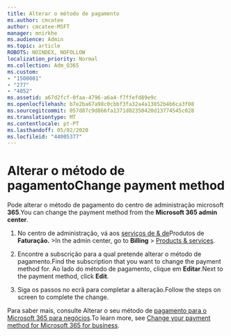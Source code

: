 ```yaml
---
title: Alterar o método de pagamento
ms.author: cmcatee
author: cmcatee-MSFT
manager: mnirkhe
ms.audience: Admin
ms.topic: article
ROBOTS: NOINDEX, NOFOLLOW
localization_priority: Normal
ms.collection: Adm_O365
ms.custom:
- "1500001"
- "277"
- "4852"
ms.assetid: a67d2fcf-0faa-4796-a6a4-f7ffefd89e9c
ms.openlocfilehash: b7e2ba67a98c0cbbf3fa32a4a13852b4b6ca3f08
ms.sourcegitcommit: 057d87c9d866fa1371d02350420d13774545c028
ms.translationtype: MT
ms.contentlocale: pt-PT
ms.lasthandoff: 05/02/2020
ms.locfileid: "44005377"
---
```

# <a name="change-payment-method"></a><span data-ttu-id="e3dc8-102">Alterar o método de pagamento</span><span class="sxs-lookup"><span data-stu-id="e3dc8-102">Change payment method</span></span>

<span data-ttu-id="e3dc8-103">Pode alterar o método de pagamento do centro de administração microsoft **365**.</span><span class="sxs-lookup"><span data-stu-id="e3dc8-103">You can change the payment method from the **Microsoft 365 admin center**.</span></span>
  
1. <span data-ttu-id="e3dc8-104">No centro de administração, vá aos [serviços de & de](https://go.microsoft.com/fwlink/p/?linkid=842054)Produtos de **Faturação.** \></span><span class="sxs-lookup"><span data-stu-id="e3dc8-104">In the admin center, go to **Billing** \> [Products & services](https://go.microsoft.com/fwlink/p/?linkid=842054).</span></span>

2. <span data-ttu-id="e3dc8-105">Encontre a subscrição para a qual pretende alterar o método de pagamento.</span><span class="sxs-lookup"><span data-stu-id="e3dc8-105">Find the subscription that you want to change the payment method for.</span></span> <span data-ttu-id="e3dc8-106">Ao lado do método de pagamento, clique em **Editar**.</span><span class="sxs-lookup"><span data-stu-id="e3dc8-106">Next to the payment method, click **Edit**.</span></span>

3. <span data-ttu-id="e3dc8-107">Siga os passos no ecrã para completar a alteração.</span><span class="sxs-lookup"><span data-stu-id="e3dc8-107">Follow the steps on screen to complete the change.</span></span>

<span data-ttu-id="e3dc8-108">Para saber mais, consulte Alterar o seu método de [pagamento para o Microsoft 365 para negócios](https://docs.microsoft.com/office365/admin/subscriptions-and-billing/change-payment-method).</span><span class="sxs-lookup"><span data-stu-id="e3dc8-108">To learn more, see [Change your payment method for Microsoft 365 for business](https://docs.microsoft.com/office365/admin/subscriptions-and-billing/change-payment-method).</span></span>

